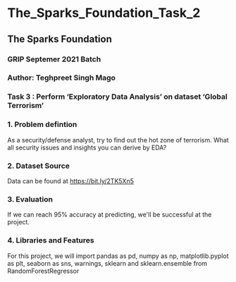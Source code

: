 # The_Sparks_Foundation_Task_2

## The Sparks Foundation

### GRIP Septemer 2021 Batch

### Author: Teghpreet Singh Mago

### Task 3 : Perform ‘Exploratory Data Analysis’ on dataset ‘Global Terrorism’

### 1. Problem defintion

As a security/defense analyst, try to find out the hot zone of terrorism. What all security issues and insights you can derive by EDA?

### 2. Dataset Source

Data can be found at https://bit.ly/2TK5Xn5

### 3. Evaluation

If we can reach 95% accuracy at predicting, we'll be successful at the project.

### 4. Libraries and Features

For this project, we will import pandas as pd, numpy as np, matplotlib.pyplot as plt, seaborn as sns, warnings, sklearn and sklearn.ensemble from RandomForestRegressor
